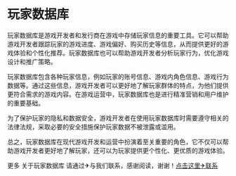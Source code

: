 # 玩家数据库

玩家数据库是游戏开发者和发行商在游戏中存储玩家信息的重要工具。它可以帮助游戏开发者跟踪玩家的游戏进度、游戏偏好、购买历史等信息，从而提供更好的游戏体验和个性化推荐。玩家数据库也可以帮助游戏开发者分析玩家行为，优化游戏设计和推广策略。

玩家数据库包含各种玩家信息，例如玩家的账号信息、游戏内角色信息、游戏行为数据等。通过这些信息，游戏开发者可以更好地了解玩家群体的特点，为他们提供更符合需求的游戏内容。在游戏运营中，玩家数据库也是进行精准营销和用户维护的重要基础。

为了保护玩家的隐私和数据安全，游戏开发者在使用玩家数据库时需要遵守相关的法律法规，采取必要的安全措施保护玩家数据不被泄露或滥用。

总之，玩家数据库在现代游戏开发和运营中扮演着至关重要的角色，它不仅可以帮助游戏开发者更好地了解玩家，还可以为玩家提供更个性化、更优质的游戏体验。

更多 关于玩家数据库 请通过✈与我们联系，感谢阅读，谢谢！[点击这里✈联系](https://t.me/LM999bot)
